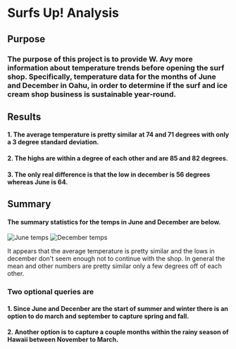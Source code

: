 # Surfs Up! Analysis

## Purpose
### The purpose of this project is to provide W. Avy more information about temperature trends before opening the surf shop. Specifically, temperature data for the months of June and December in Oahu, in order to determine if the surf and ice cream shop business is sustainable year-round.

## Results
####  1.   The average temperature is pretty similar at 74 and 71 degrees with only a 3 degree standard deviation.
####  2.   The highs are within a degree of each other and are 85 and 82 degrees.
####  3.   The only real difference is that the low in december is 56 degrees whereas June is 64.      


## Summary
#### The summary statistics for the temps in June and December are below. 
![June temps](https://user-images.githubusercontent.com/115171651/211433423-fc6b463f-1461-48dc-bb5a-8ff665470af5.png)
![December temps](https://user-images.githubusercontent.com/115171651/211433427-30cfd1cd-ff69-4445-8926-29afd2a781a6.png)

It appears that the average temperature is pretty similar and the lows in december don't seem enough not to continue with the shop.  In general the mean and other numbers are pretty similar only a few degrees off of each other.  
### Two optional queries are
#### 1.  Since June and Decenber are the start of summer and winter there is an option to do march and september to capture spring and fall.  

#### 2.  Another option is to capture a couple months within the rainy season of Hawaii between November to March.  



